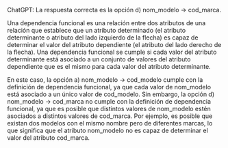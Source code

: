 ChatGPT:
La respuesta correcta es la opción d) nom_modelo → cod_marca.

Una dependencia funcional es una relación entre dos atributos de una relación que establece que un atributo determinado (el atributo determinante o atributo del lado izquierdo de la flecha) es capaz de determinar el valor del atributo dependiente (el atributo del lado derecho de la flecha). Una dependencia funcional se cumple si cada valor del atributo determinante está asociado a un conjunto de valores del atributo dependiente que es el mismo para cada valor del atributo determinante.

En este caso, la opción a) nom_modelo → cod_modelo cumple con la definición de dependencia funcional, ya que cada valor de nom_modelo está asociado a un único valor de cod_modelo. Sin embargo, la opción d) nom_modelo → cod_marca no cumple con la definición de dependencia funcional, ya que es posible que distintos valores de nom_modelo estén asociados a distintos valores de cod_marca. Por ejemplo, es posible que existan dos modelos con el mismo nombre pero de diferentes marcas, lo que significa que el atributo nom_modelo no es capaz de determinar el valor del atributo cod_marca.